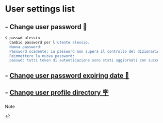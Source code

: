 # User settings list

## - Change user password 🛂
```bash
$ passwd alessio
  Cambio password per l'utente alessio.
  Nuova password:
  Password scadente: La password non supera il controllo del dizionario - Si basa su un termine di dizionario
  Reimmettere la nuova password:
  passwd: tutti token di autenticazione sono stati aggiornati con successo.
```

## - [Change user password expiring date 📅](change-age.md)

## - [Change user profile directory 🪧](change-directory.md)

> [!NOTE]
> 

[↩️](../Linux.html)
